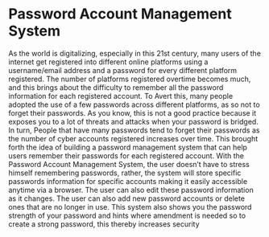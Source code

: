 # Password Account Management System
As the world is digitalizing, especially in this 21st century, many users of the internet get registered into different online platforms using a username/email address and a password for every different platform registered. The number of platforms registered overtime becomes much, and this brings about the difficulty to remember all the password information for each registered account. 
To Avert this, many people adopted the use of a few passwords across different platforms, as so not to forget their passwords. As you know, this is not a good practice because it exposes you to a lot of threats and attacks when your password is bridged. In turn, People that have many passwords tend to forget their passwords as the number of cyber accounts registered increases over time. This brought forth the idea of building a password management system that can help users remember their passwords for each registered account. 
With the Password Account Management System, the user doesn’t have to stress himself remembering passwords, rather, the system will store specific passwords information for specific accounts making it easily accessible anytime via a browser. The user can also edit these password information as it changes. The user can also add new password accounts or delete ones that are no longer in use. This system also shows you the password strength of your password and hints where amendment is needed so to create a strong password, this thereby increases security

